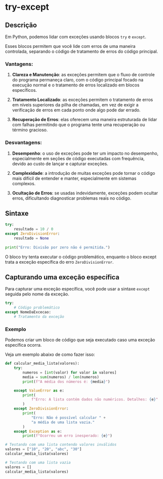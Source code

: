 # try-except

## Descrição

Em Python, podemos lidar com exceções usando blocos `try` e `except`.

Esses blocos permitem que você lide com erros de uma maneira controlada, 
separando o código de tratamento de erros do código principal.

### Vantagens:

1. **Clareza e Manutenção**: as exceções permitem que o fluxo de controle do programa permaneça claro, com o código
   principal focado na execução normal e o tratamento de erros localizado em blocos específicos.

2. **Tratamento Localizado**: as exceções permitem o tratamento de erros em níveis superiores da pilha de chamadas, em
   vez de exigir a verificação de erros em cada ponto onde algo pode dar errado.

3. **Recuperação de Erros**: elas oferecem uma maneira estruturada de lidar com falhas permitindo que o programa tente
   uma recuperação ou término gracioso.

### Desvantagens:

1. **Desempenho**: o uso de exceções pode ter um impacto no desempenho, especialmente em seções de código 
   executadas com frequência, devido ao custo de lançar e capturar exceções.

2. **Complexidade**: a introdução de muitas exceções pode tornar o código mais difícil de 
   entender e manter, especialmente em sistemas complexos.

3. **Ocultação de Erros**: se usadas indevidamente, exceções podem ocultar erros, dificultando diagnosticar
   problemas reais no código.

## Sintaxe

```python
try:
    resultado = 10 / 0
except ZeroDivisionError:
    resultado = None
    
print("Erro: Divisão por zero não é permitida.")
```

O bloco try tenta executar o código problemático, enquanto o bloco except trata a exceção específica do erro `ZeroDivisionError`.

## Capturando uma exceção específica

Para capturar uma exceção específica, você pode usar a sintaxe `except` seguida pelo nome da exceção.

```python
try:
    # Código problemático
except NomeDaExcecao:
    # Tratamento da exceção
```

### Exemplo

Podemos criar um bloco de código que seja executado caso uma exceção específica ocorra.

Veja um exemplo abaixo de como fazer isso:

```python
def calcular_media_lista(valores):
    try:
        numeros = [int(valor) for valor in valores]
        media = sum(numeros) / len(numeros)
        print(f"A média dos números é: {media}")

    except ValueError as e:
        print(
            f"Erro: A lista contém dados não numéricos. Detalhes: {e}"
        )
    except ZeroDivisionError:
        print(
            "Erro: Não é possível calcular " + 
            "a média de uma lista vazia."
        )
    except Exception as e:
        print(f"Ocorreu um erro inesperado: {e}")

# Testando com uma lista contendo valores inválidos
valores = ["10", "20", "abc", "30"]
calcular_media_lista(valores)

# Testando com uma lista vazia
valores = []
calcular_media_lista(valores)
```
